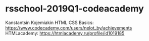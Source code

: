 # rsschool-2019Q1-codeacademy
Kanstantsin Kojemiakin
HTML CSS Basics: https://www.codecademy.com/users/nelot_by/achievements
HTMLacademy: https://htmlacademy.ru/profile/id1019185